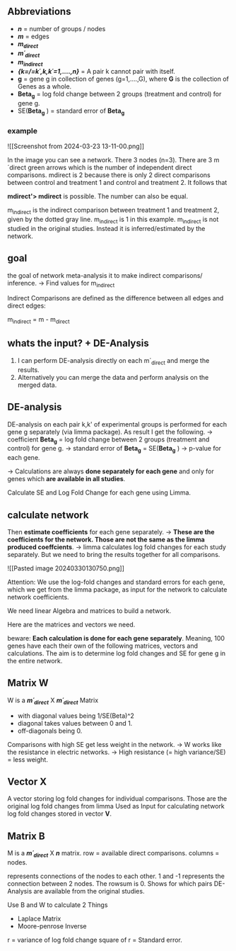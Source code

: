 
## Abbreviations


- ***n*** = number of groups / nodes
- ***m*** = edges
- ***m<sub>direct</sub>***
- ***m´<sub>direct</sub>***
- ***m<sub>indirect</sub>***
- ***{k=/=k´,k,k´=1,....,n}*** = A pair k cannot pair with itself.
- **g** = gene g in collection of genes (g=1,....,G), where **G** is the collection of Genes as a whole.
- **Beta<sub>g</sub>** = log fold change between 2 groups (treatment and control) for gene g.
- SE(**Beta<sub>g</sub>** ) = standard error of **Beta<sub>g</sub>**  
### example

![[Screenshot from 2024-03-23 13-11-00.png]]

In the image you can see a network. There 3 nodes (n=3). There are 3 m´direct green arrows which is the number of independent direct comparisons. mdirect is 2 because there is only 2 direct comparisons between control and treatment 1 and control and treatment 2.
It follows that 

**mdirect'> mdirect** is possible. The number can also be equal.

m<sub>indirect</sub> is the indirect comparison between treatment 1 and treatment 2, given by the dotted gray line. m<sub>indirect</sub> is 1 in this example. m<sub>indirect</sub> is not studied in the original  studies. Instead it is inferred/estimated by the network.


## goal

the goal of network meta-analysis it to make indirect comparisons/ inference. 
-> Find values for m<sub>indirect</sub>

Indirect Comparisons are defined as the difference between all edges and direct edges:

m<sub>indirect</sub> = m - m<sub>direct</sub>


## whats the input? + DE-Analysis

1. I can perform DE-analysis directly on each m´<sub>direct</sub> and merge the results.
2. Alternatively you can merge the data and perform analysis on the merged data. 

## DE-analysis

DE-analysis on each pair k,k' of experimental groups is performed for each gene g separately (via limma package). As result I get the following.
-> coefficient  **Beta<sub>g</sub>** = log fold change between 2 groups (treatment and control) for gene g.
-> standard error of **Beta<sub>g</sub>** = SE(**Beta<sub>g</sub>** )
-> p-value for each gene.

-> Calculations are always **done separately for each gene** and only for genes which **are available in all studies**.


Calculate SE and Log Fold Change for each gene using Limma.

## calculate network

Then **estimate coefficients** for each gene separately.
-> **These are the coefficients for the network. Those are not the same as the limma produced coeffcients**.
 -> limma calculates log fold changes for each study separately. But we need to bring the results together for all comparisons.

![[Pasted image 20240330130750.png]]

Attention: We use the log-fold changes and standard errors for each gene, which we get from the limma package, as input for the network to calculate network coefficients.

We need linear Algebra and matrices to build a network.

Here are the matrices and vectors we need.

beware: **Each calculation is done for each gene separately**. Meaning, 100 genes have each their own of the following matrices, vectors and calculations.
The aim is to determine log fold changes and SE for gene g in the entire network.

## Matrix W

W is a ***m´<sub>direct</sub>*** X ***m´<sub>direct</sub>*** Matrix
- with diagonal values being 1/SE(Beta)^2 
- diagonal takes values between 0 and 1.
- off-diagonals being 0.

Comparisons with high SE get less weight in the network.
-> W works like the resistance in electric networks.
-> High resistance (= high variance/SE) = less weight.

## Vector X

A vector storing log fold changes for individual comparisons.
Those are the original log fold changes from limma
Used as Input for calculating network log fold changes stored in vector **V**.

## Matrix B

M is a ***m´<sub>direct</sub>*** X ***n*** matrix.
row = available direct comparisons.
columns = nodes.

represents connections of the nodes to each other.
1 and -1 represents the connection between 2 nodes.
The rowsum is 0.
Shows for which pairs DE-Analysis are available from the original studies.

Use B and W to calculate 2 Things
- Laplace Matrix
- Moore-penrose Inverse


r = variance of log fold change 
square of r = Standard error.
